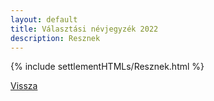 ```yaml
---
layout: default
title: Választási névjegyzék 2022
description: Resznek
---
```


{% include settlementHTMLs/Resznek.html %}

[Vissza](./)